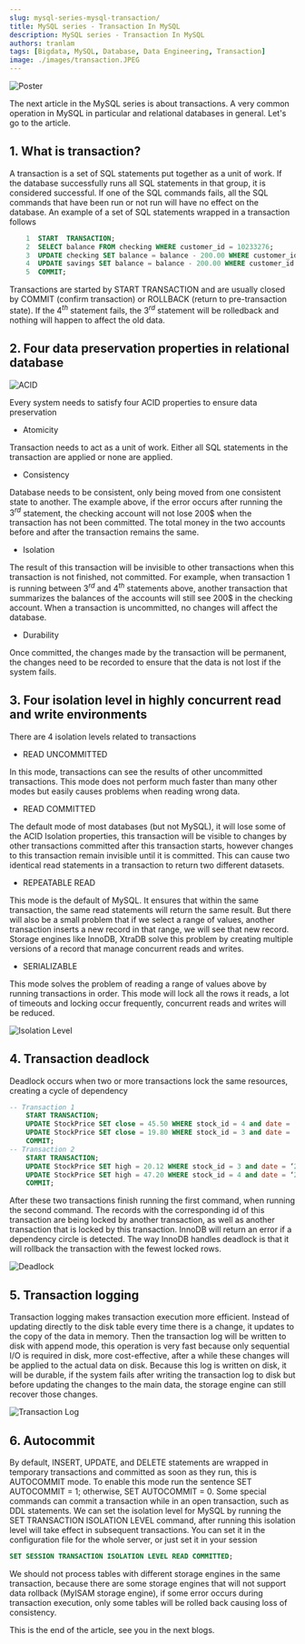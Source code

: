 ```yaml
---
slug: mysql-series-mysql-transaction/
title: MySQL series - Transaction In MySQL
description: MySQL series - Transaction In MySQL
authors: tranlam
tags: [Bigdata, MySQL, Database, Data Engineering, Transaction]
image: ./images/transaction.JPEG
---
```


![Poster](./images/transaction.JPEG)

The next article in the MySQL series is about transactions. A very common operation in MySQL in particular and relational databases in general. Let's go to the article.

<!--truncate-->

## 1. What is transaction?

A transaction is a set of SQL statements put together as a unit of work. If the database successfully runs all SQL statements in that group, it is considered successful. If one of the SQL commands fails, all the SQL commands that have been run or not run will have no effect on the database. An example of a set of SQL statements wrapped in a transaction follows

```sql
    1  START  TRANSACTION;
    2  SELECT balance FROM checking WHERE customer_id = 10233276;
    3  UPDATE checking SET balance = balance - 200.00 WHERE customer_id = 10233276;
    4  UPDATE savings SET balance = balance - 200.00 WHERE customer_id = 10233276;
    5  COMMIT;
```

Transactions are started by START TRANSACTION and are usually closed by COMMIT (confirm transaction) or ROLLBACK (return to pre-transaction state). If the ${4^{th}}$ statement fails, the ${3^{rd}}$ statement will be rolledback and nothing will happen to affect the old data.

## 2. Four data preservation properties in relational database

![ACID](./images/acid.PNG)

Every system needs to satisfy four ACID properties to ensure data preservation

- Atomicity

Transaction needs to act as a unit of work. Either all SQL statements in the transaction are applied or none are applied.

- Consistency

Database needs to be consistent, only being moved from one consistent state to another. The example above, if the error occurs after running the ${3^{rd}}$ statement, the checking account will not lose 200$ when the transaction has not been committed. The total money in the two accounts before and after the transaction remains the same.

- Isolation

The result of this transaction will be invisible to other transactions when this transaction is not finished, not committed. For example, when transaction 1 is running between ${3^{rd}}$ and ${4^{th}}$ statements above, another transaction that summarizes the balances of the accounts will still see 200$ in the checking account. When a transaction is uncommitted, no changes will affect the database.

- Durability

Once committed, the changes made by the transaction will be permanent, the changes need to be recorded to ensure that the data is not lost if the system fails.

## 3. Four isolation level in highly concurrent read and write environments

There are 4 isolation levels related to transactions

- READ UNCOMMITTED

In this mode, transactions can see the results of other uncommitted transactions. This mode does not perform much faster than many other modes but easily causes problems when reading wrong data.

- READ COMMITTED

The default mode of most databases (but not MySQL), it will lose some of the ACID Isolation properties, this transaction will be visible to changes by other transactions committed after this transaction starts, however changes to this transaction remain invisible until it is committed. This can cause two identical read statements in a transaction to return two different datasets.

- REPEATABLE READ

This mode is the default of MySQL. It ensures that within the same transaction, the same read statements will return the same result. But there will also be a small problem that if we select a range of values, another transaction inserts a new record in that range, we will see that new record. Storage engines like InnoDB, XtraDB solve this problem by creating multiple versions of a record that manage concurrent reads and writes.

- SERIALIZABLE

This mode solves the problem of reading a range of values ​​above by running transactions in order. This mode will lock all the rows it reads, a lot of timeouts and locking occur frequently, concurrent reads and writes will be reduced.

![Isolation Level](./images/isolation_levels.PNG)

## 4. Transaction deadlock

Deadlock occurs when two or more transactions lock the same resources, creating a cycle of dependency

```sql
-- Transaction 1
    START TRANSACTION;
    UPDATE StockPrice SET close = 45.50 WHERE stock_id = 4 and date = ‘2020-05-01’;
    UPDATE StockPrice SET close = 19.80 WHERE stock_id = 3 and date = ‘2020-05-02’;
    COMMIT;
-- Transaction 2
    START TRANSACTION;
    UPDATE StockPrice SET high = 20.12 WHERE stock_id = 3 and date = ‘2020-05-02’;
    UPDATE StockPrice SET high = 47.20 WHERE stock_id = 4 and date = ‘2020-05-01’;
    COMMIT;
```

After these two transactions finish running the first command, when running the second command. The records with the corresponding id of this transaction are being locked by another transaction, as well as another transaction that is locked by this transaction. InnoDB will return an error if a dependency circle is detected. The way InnoDB handles deadlock is that it will rollback the transaction with the fewest locked rows.

![Deadlock](./images/deadlock.JPEG)

## 5. Transaction logging

Transaction logging makes transaction execution more efficient. Instead of updating directly to the disk table every time there is a change, it updates to the copy of the data in memory. Then the transaction log will be written to disk with append mode, this operation is very fast because only sequential I/O is required in disk, more cost-effective, after a while these changes will be applied to the actual data on disk. Because this log is written on disk, it will be durable, if the system fails after writing the transaction log to disk but before updating the changes to the main data, the storage engine can still recover those changes.

![Transaction Log](./images/transaction_log.PNG)

## 6. Autocommit

By default, INSERT, UPDATE, and DELETE statements are wrapped in temporary transactions and committed as soon as they run, this is AUTOCOMMIT mode. To enable this mode run the sentence SET AUTOCOMMIT = 1; otherwise, SET AUTOCOMMIT = 0. Some special commands can commit a transaction while in an open transaction, such as DDL statements. We can set the isolation level for MySQL by running the SET TRANSACTION ISOLATION LEVEL command, after running this isolation level will take effect in subsequent transactions. You can set it in the configuration file for the whole server, or just set it in your session

```sql
SET SESSION TRANSACTION ISOLATION LEVEL READ COMMITTED;
```

We should not process tables with different storage engines in the same transaction, because there are some storage engines that will not support data rollback (MyISAM storage engine), if some error occurs during transaction execution, only some tables will be rolled back causing loss of consistency.

This is the end of the article, see you in the next blogs.
